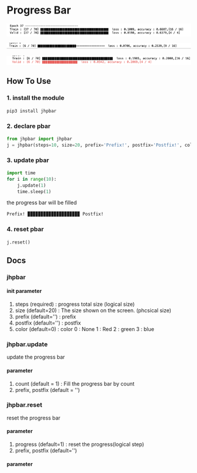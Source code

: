 # Progress Bar

![img](./img/sample.png)

![img2](./img/sample2.png)

![img3](./img/sample3.png)


## How To Use

### 1. install the module
```bash
pip3 install jhpbar
```

### 2. declare pbar
```python
from jhpbar import jhpbar
j = jhpbar(steps=10, size=20, prefix='Prefix!', postfix='Postfix!', color=1)
```

### 3. update pbar
```python
import time
for i in range(10):
    j.update(1)
    time.sleep(1)
```

the progress bar will be filled
```bash
Prefix! ▉▉▉▉▉▉▉▉▉▉▉▉▉▉▉▉▉▉▉▉ Postfix!
```

### 4. reset pbar
```python
j.reset()
```


## Docs

### jhpbar
#### init parameter
1. steps (required) : progress total size (logical size)
2. size (default=20) : The size shown on the screen. (phcsical size)
3. prefix (default='') : prefix
4. postfix (default='') : postfix
5. color (default=0) : color
    0 : None
    1 : Red
    2 : green
    3 : blue


### jhpbar.update
update the progress bar
#### parameter
1. count (default = 1) : Fill the progress bar by count 
2. prefix, postfix (default = '')

### jhpbar.reset
reset the progress bar
#### parameter
1. progress (default=1) : reset the progress(logical step)
2. prefix, postfix (default='')
#### parameter
 
 
